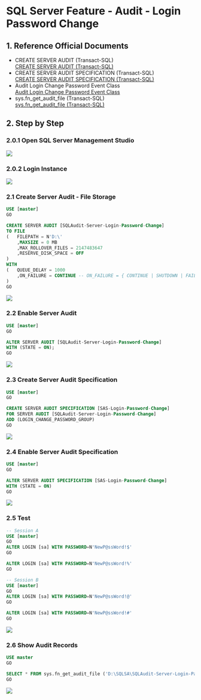 # SQL Server Feature - Audit - Login Password Change
## 1. Reference Official Documents
- CREATE SERVER AUDIT (Transact-SQL)<br/>
[CREATE SERVER AUDIT (Transact-SQL)](https://docs.microsoft.com/en-us/sql/t-sql/statements/create-server-audit-transact-sql?view=sql-server-2017)
- CREATE SERVER AUDIT SPECIFICATION (Transact-SQL)<br/>
[CREATE SERVER AUDIT SPECIFICATION (Transact-SQL)](https://docs.microsoft.com/en-us/sql/t-sql/statements/create-server-audit-specification-transact-sql?view=sql-server-2017)
- Audit Login Change Password Event Class<br/>
[Audit Login Change Password Event Class](https://docs.microsoft.com/en-us/sql/relational-databases/event-classes/audit-login-change-password-event-class?view=sql-server-2017)
- sys.fn_get_audit_file (Transact-SQL)<br/>
[sys.fn_get_audit_file (Transact-SQL)](https://docs.microsoft.com/en-us/sql/relational-databases/system-functions/sys-fn-get-audit-file-transact-sql?view=sql-server-2017)

## 2. Step by Step
### 2.0.1 Open SQL Server Management Studio
![](../../images/security/sql-audit-login-password-change/01-open-ssms.png)
### 2.0.2 Login Instance
![](../../images/security/sql-audit-login-password-change/02-login-instance.png)
### 2.1 Create Server Audit - File Storage
```sql
USE [master]
GO

CREATE SERVER AUDIT [SQLAudit-Server-Login-Password-Change]
TO FILE 
(	FILEPATH = N'D:\'
	,MAXSIZE = 0 MB
	,MAX_ROLLOVER_FILES = 2147483647
	,RESERVE_DISK_SPACE = OFF
)
WITH
(	QUEUE_DELAY = 1000
	,ON_FAILURE = CONTINUE -- ON_FAILURE = { CONTINUE | SHUTDOWN | FAIL_OPERATION}
)
GO
```
![](../../images/security/sql-audit-login-password-change/03-create-server-audit.png)
### 2.2 Enable Server Audit
```sql
USE [master]
GO

ALTER SERVER AUDIT [SQLAudit-Server-Login-Password-Change]
WITH (STATE = ON); 
GO
```
![](../../images/security/sql-audit-login-password-change/04-enable-server-audit.png)
### 2.3 Create Server Audit Specification
```sql
USE [master]
GO

CREATE SERVER AUDIT SPECIFICATION [SAS-Login-Password-Change]
FOR SERVER AUDIT [SQLAudit-Server-Login-Password-Change]
ADD (LOGIN_CHANGE_PASSWORD_GROUP)
GO
```
![](../../images/security/sql-audit-login-password-change/05-create-server-audit-specification.png)
### 2.4 Enable Server Audit Specification
```sql
USE [master]
GO

ALTER SERVER AUDIT SPECIFICATION [SAS-Login-Password-Change]
WITH (STATE = ON)
GO
```
![](../../images/security/sql-audit-login-password-change/06-enable-server-audit-specification.png)
### 2.5 Test
```sql
-- Session A
USE [master]
GO
ALTER LOGIN [sa] WITH PASSWORD=N'NewP@ssWord!$'
GO

ALTER LOGIN [sa] WITH PASSWORD=N'NewP@ssWord!%'
GO

-- Session B
USE [master]
GO
ALTER LOGIN [sa] WITH PASSWORD=N'NewP@ssWord!@'
GO

ALTER LOGIN [sa] WITH PASSWORD=N'NewP@ssWord!#'
GO
```
![](../../images/security/sql-audit-login-password-change/07-test.png)
### 2.6 Show Audit Records
```sql
USE master
GO

SELECT * FROM sys.fn_get_audit_file ('D:\SQLSA\SQLAudit-Server-Login-Password-Change_5B18EE40-F5F3-4411-BB05-627F77DAAFD1_0_132048830804510000.sqlaudit',default,default);  
GO
```
![](../../images/security/sql-audit-login-password-change/08-show-audit-records.png)